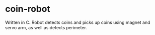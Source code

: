 # coin-robot
Written in C. Robot detects coins and picks up coins using magnet and servo arm, as well as detects perimeter.
